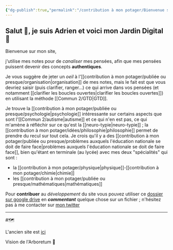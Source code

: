 ```yaml
---
{"dg-publish":true,"permalink":"/contribution à mon potager/Bienvenue sur mon site !/","tags":["gardenEntry"]}
---
```


## Salut 👋, je suis Adrien et voici mon Jardin Digital 🌱
Bienvenue sur mon site, 

j'utilise mes notes pour de *canaliser* mes pensées, afin que mes pensées puissent devenir des concepts **authentiques**. 

Je vous suggère de jeter un *oeil* à l'[[contribution à mon potager/publiée ou presque/organisation\|organisation]] de mes notes, mais le fait est que vous devriez saisir (puis clarifier, ranger...) ce qui arrive dans vos pensées (et notamment [[clarifier les boucles ouvertes\|clarifier les boucles ouvertes]]) en utilisant la méthode [[Commun 2/GTD\|GTD]].

Je trouve la [[contribution à mon potager/publiée ou presque/psychologie\|psychologie]] intéressante sur certains aspects que sont l'[[Commun 2/autisme\|autisme]] et ce qui n'en est pas, ce qui m'amène à réfléchir sur ce qu'est la [[neuro-typie\|neuro-typie]] ; la [[contribution à mon potager/idées/philosophie\|philosophie]] permet de prendre du recul sur tout cela. 
Je crois qu'il y a des [[contribution à mon potager/publiée ou presque/problèmes auxquels l'éducation nationale se doit de faire face\|problèmes auxquels l'éducation nationale se doit de faire face]], bien qu'étant en terminale (au lycée) avec mes deux "spécialités" qui sont :
- la [[contribution à mon potager/physique\|physique]]-[[contribution à mon potager/chimie\|chimie]]
- les [[contribution à mon potager/publiée ou presque/mathématiques\|mathématiques]]

Pour **contribuer** au *développement* du site vous pouvez utiliser ce [dossier sur google drive](https://drive.google.com/drive/folders/13fDQYJpAMFO1uZ4wGbM7CLtyKeFkyEu1?usp=share_link) en ***commentant*** quelque chose sur un fichier ; n'hésitez pas à me contacter sur [mon twitter](https://twitter.com/AdrienRomano2)

---
#🗺️


L'ancien site est [ici](https://sage-cheesecake-6577.netlify.app)

Vision de l'Arboretum 🏡